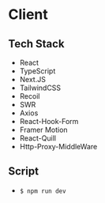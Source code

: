 # Client

## Tech Stack

- React
- TypeScript
- Next.JS
- TailwindCSS
- Recoil
- SWR
- Axios
- React-Hook-Form
- Framer Motion
- React-Quill
- Http-Proxy-MiddleWare

## Script

- `$ npm run dev`
